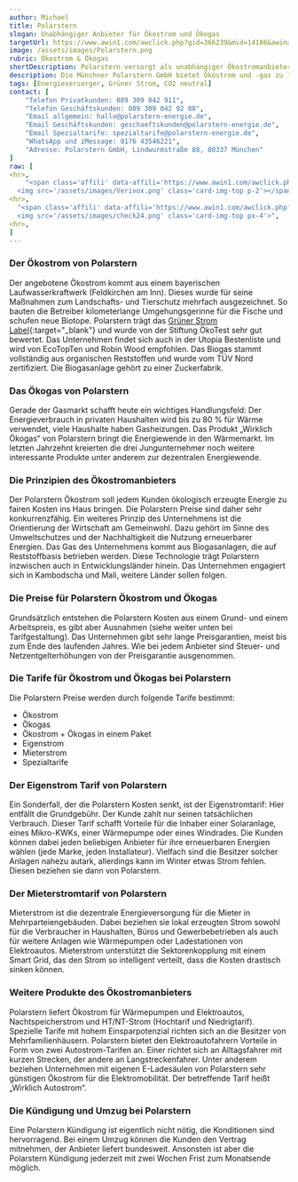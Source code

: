 ```yaml
---
author: Michael
title: Polarstern
slogan: Unabhängiger Anbieter für Ökostrom und Ökogas
targetUrl: https://www.awin1.com/awclick.php?gid=366239&mid=14186&awinaffid=731132&linkid=2416609&clickref=
image: /assets/images/Polarstern.png
rubric: Ökostrom & Ökogas
shortDescription: Polarstern versorgt als unabhängiger Ökostromanbieter bundesweit seine Kunden mit Ökostrom und Ökogas aus ausschließlich erneuerbaren Quellen.
description: Die Münchner Polarstern GmbH bietet Ökostrom und -gas zu leistungsfähigen Tarifen an. Darüber hinaus unterstützt das Unternehmen die Energiewende mit weiteren interessanten Produkten. Der Ökostromanbieter wurde Ende 2009 durch drei junge Unternehmer gegründet, die sich beruflich verändern und dabei an der deutschen Energiewende beteiligen wollten. Das ist sehr sinnvoll und gelang auch gut mit dem Ökostrom und -gasangebot. Das Unternehmen ist eine völlig selbstständige GmbH, hinter der kein großer Konzern steht.
tags: [Energieversorger, Grüner Strom, CO2 neutral]
contact: [
    "Telefon Privatkunden: 089 309 042 911",
    "Telefon Geschäftskunden: 089 309 042 92 88",
    "Email allgemein: hallo@polarstern-energie.de",
    "Email Geschäftskunden: geschaeftskunden@polarstern-energie.de",
    "Email Spezialtarife: spezialtarife@polarstern-energie.de",
    "WhatsApp und iMessage: 0176 43546221",
    "Adresse: Polarstern GmbH, Lindwurmstraße 88, 80337 München"
]
raw: [
<hr>,
    "<span class='affili' data-affili='https://www.awin1.com/awclick.php?gid=373003&mid=14797&awinaffid=731132&linkid=2482504&clickref=' rel='nofollow'><h3 class='h6'>Preisvergleich für Strom und Gas von Verivox</h3>
  <img src='/assets/images/Verivox.png' class='card-img-top p-2'></span>",
<hr>,
  "<span class='affili' data-affili='https://www.awin1.com/awclick.php?gid=349609&mid=9364&awinaffid=731132&linkid=2275212&clickref=' rel='nofollow'><h3 class='h6'>Strom- und Gas-Preisvergleich von CHECK24</h3>
  <img src='/assets/images/check24.png' class='card-img-top px-4'>",
<hr>,
]
---
```


### Der Ökostrom von Polarstern

Der angebotene Ökostrom kommt aus einem bayerischen Laufwasserkraftwerk (Feldkirchen am Inn). Dieses wurde für seine Maßnahmen zum Landschafts- und Tierschutz mehrfach ausgezeichnet. So bauten die Betreiber kilometerlange Umgehungsgerinne für die Fische und schufen neue Biotope. Polarstern trägt das [Grüner Strom Label](https://www.polarstern-energie.de/magazin/artikel/gruener-strom-label-so-wird-oekostrom-zertifiziert/){:target="_blank"} und wurde von der Stiftung ÖkoTest sehr gut bewertet. Das Unternehmen findet sich auch in der Utopia Bestenliste und wird von EcoTopTen und Robin Wood empfohlen. Das Biogas stammt vollständig aus organischen Reststoffen und wurde vom TÜV Nord zertifiziert. Die Biogasanlage gehört zu einer Zuckerfabrik.

### Das Ökogas von Polarstern

Gerade der Gasmarkt schafft heute ein wichtiges Handlungsfeld: Der Energieverbrauch in privaten Haushalten wird bis zu 80 % für Wärme verwendet, viele Haushalte haben Gasheizungen. Das Produkt „Wirklich Ökogas“ von Polarstern bringt die Energiewende in den Wärmemarkt. Im letzten Jahrzehnt kreierten die drei Jungunternehmer noch weitere interessante Produkte unter anderem zur dezentralen Energiewende. 

### Die Prinzipien des Ökostromanbieters

Der Polarstern Ökostrom soll jedem Kunden ökologisch erzeugte Energie zu fairen Kosten ins Haus bringen. Die Polarstern Preise sind daher sehr konkurrenzfähig. Ein weiteres Prinzip des Unternehmens ist die Orientierung der Wirtschaft am Gemeinwohl. Dazu gehört im Sinne des Umweltschutzes und der Nachhaltigkeit die Nutzung erneuerbarer Energien. Das Gas des Unternehmens kommt aus Biogasanlagen, die auf Reststoffbasis betrieben werden. Diese Technologie trägt Polarstern inzwischen auch in Entwicklungsländer hinein. Das Unternehmen engagiert sich in Kambodscha und Mali, weitere Länder sollen folgen.

### Die Preise für Polarstern Ökostrom und Ökogas

Grundsätzlich entstehen die Polarstern Kosten aus einem Grund- und einem Arbeitspreis, es gibt aber Ausnahmen (siehe weiter unten bei Tarifgestaltung). Das Unternehmen gibt sehr lange Preisgarantien, meist bis zum Ende des laufenden Jahres. Wie bei jedem Anbieter sind Steuer- und Netzentgelterhöhungen von der Preisgarantie ausgenommen. 

### Die Tarife für Ökostrom und Ökogas bei Polarstern

Die Polarstern Preise werden durch folgende Tarife bestimmt:
- Ökostrom
- Ökogas
- Ökostrom + Ökogas in einem Paket
- Eigenstrom
- Mieterstrom
- Spezialtarife

### Der Eigenstrom Tarif von Polarstern

Ein Sonderfall, der die Polarstern Kosten senkt, ist der Eigenstromtarif: Hier entfällt die Grundgebühr. Der Kunde zahlt nur seinen tatsächlichen Verbrauch. Dieser Tarif schafft Vorteile für die Inhaber einer Solaranlage, eines Mikro-KWKs, einer Wärmepumpe oder eines Windrades. Die Kunden können dabei jeden beliebigen Anbieter für ihre erneuerbaren Energien wählen (jede Marke, jeden Installateur). Vielfach sind die Besitzer solcher Anlagen nahezu autark, allerdings kann im Winter etwas Strom fehlen. Diesen beziehen sie dann von Polarstern.

### Der Mieterstromtarif von Polarstern

Mieterstrom ist die dezentrale Energieversorgung für die Mieter in Mehrparteiengebäuden. Dabei beziehen sie lokal erzeugten Strom sowohl für die Verbraucher in Haushalten, Büros und Gewerbebetrieben als auch für weitere Anlagen wie Wärmepumpen oder Ladestationen von Elektroautos. Mieterstrom unterstützt die Sektorenkopplung mit einem Smart Grid, das den Strom so intelligent verteilt, dass die Kosten drastisch sinken können.

### Weitere Produkte des Ökostromanbieters

Polarstern liefert Ökostrom für Wärmepumpen und Elektroautos, Nachtspeicherstrom und HT/NT-Strom (Hochtarif und Niedrigtarif). Spezielle Tarife mit hohem Einsparpotenzial richten sich an die Besitzer von Mehrfamilienhäusern. Polarstern bietet den Elektroautofahrern Vorteile in Form von zwei Autostrom-Tarifen an. Einer richtet sich an Alltagsfahrer mit kurzen Strecken, der andere an Langstreckenfahrer. Unter anderem beziehen Unternehmen mit eigenen E-Ladesäulen von Polarstern sehr günstigen Ökostrom für die Elektromobilität. Der betreffende Tarif heißt „Wirklich Autostrom“.

### Die Kündigung und Umzug bei Polarstern

Eine Polarstern Kündigung ist eigentlich nicht nötig, die Konditionen sind hervorragend. Bei einem Umzug können die Kunden den Vertrag mitnehmen, der Anbieter liefert bundesweit. Ansonsten ist aber die Polarstern Kündigung jederzeit mit zwei Wochen Frist zum Monatsende möglich.
